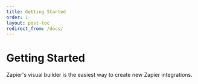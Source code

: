 ```yaml
---
title: Getting Started
order: 1
layout: post-toc
redirect_from: /docs/
---
```


# Getting Started

Zapier's visual builder is the easiest way to create new Zapier integrations.
